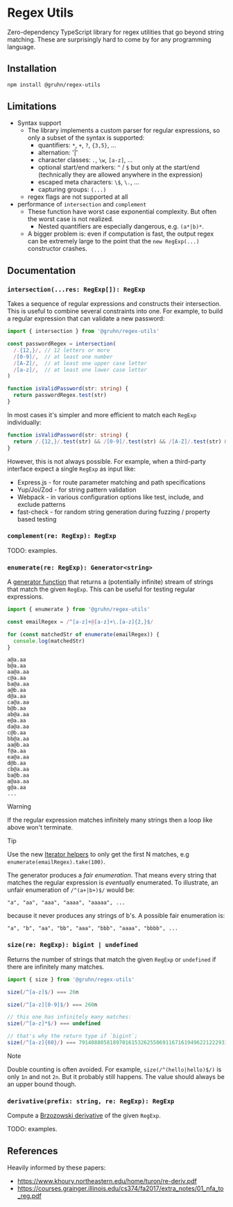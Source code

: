 # Regex Utils

Zero-dependency TypeScript library for regex utilities that go beyond string matching.
These are surprisingly hard to come by for any programming language.

## Installation

```bash
npm install @gruhn/regex-utils
```

## Limitations

* Syntax support
  - The library implements a custom parser for regular expressions,
    so only a subset of the syntax is supported:
    - quantifiers: `*`, `+`, `?`, `{3,5}`, ...
    - alternation: '|'
    - character classes: `.`, `\w`, `[a-z]`, ...
    - optional start/end markers: `^` / `$` but only at the start/end
      (technically they are allowed anywhere in the expression)
    - escaped meta characters: `\$`, `\.`, ...
    - capturing groups: `(...)`
  - regex flags are not supported at all
* performance of `intersection` and `complement`
  - These function have worst case exponential complexity.
    But often the worst case is not realized.
    - Nested quantifiers are especially dangerous, e.g. `(a*|b)*`.
  - A bigger problem is: even if computation is fast,
    the output regex can be extremely large to the point that
    the `new RegExp(...)` constructor crashes.

## Documentation

### `intersection(...res: RegExp[]): RegExp`

Takes a sequence of regular expressions and constructs their intersection.
This is useful to combine several constraints into one. 
For example, to build a regular expression that can validate a new password:

```typescript
import { intersection } from '@gruhn/regex-utils'

const passwordRegex = intersection(
  /.{12,}/, // 12 letters or more
  /[0-9]/,  // at least one number
  /[A-Z]/,  // at least one upper case letter   
  /[a-z]/,  // at least one lower case letter
)

function isValidPassword(str: string) {
  return passwordRegex.test(str)
}
```

In most cases it's simpler and more efficient to match each `RegExp` individually:

```typescript
function isValidPassword(str: string) {
  return /.{12,}/.test(str) && /[0-9]/.test(str) && /[A-Z]/.test(str) && /[a-z]/.test(str)
}
```

However, this is not always possible. 
For example, when a third-party interface expect a single `RegExp` as input like:
* Express.js - for route parameter matching and path specifications
* Yup/Joi/Zod - for string pattern validation
* Webpack - in various configuration options like test, include, and exclude patterns
* fast-check - for random string generation during fuzzing / property based testing

### `complement(re: RegExp): RegExp`

TODO: examples.

### `enumerate(re: RegExp): Generator<string>`

A [generator function](https://developer.mozilla.org/en-US/docs/Web/JavaScript/Reference/Statements/function*)
that returns a (potentially infinite) stream of strings that match the given `RegExp`.
This can be useful for testing regular expressions.

```typescript
import { enumerate } from '@gruhn/regex-utils'

const emailRegex = /^[a-z]+@[a-z]+\.[a-z]{2,}$/

for (const matchedStr of enumerate(emailRegex)) {
  console.log(matchedStr)
}
```
```
a@a.aa
b@a.aa
aa@a.aa
c@a.aa
ba@a.aa
a@b.aa
d@a.aa
ca@a.aa
b@b.aa
ab@a.aa
e@a.aa
da@a.aa
c@b.aa
bb@a.aa
aa@b.aa
f@a.aa
ea@a.aa
d@b.aa
cb@a.aa
ba@b.aa
a@aa.aa
g@a.aa
...
```

> [!WARNING]
> If the regular expression matches infinitely many strings then a loop like above won't terminate.

> [!TIP]
> Use the new [Iterator helpers](https://developer.mozilla.org/en-US/docs/Web/JavaScript/Reference/Global_Objects/Iterator/take)
> to only get the first N matches, e.g `enumerate(emailRegex).take(100)`.

The generator produces a _fair enumeration_.
That means every string that matches the regular expression is _eventually_ enumerated.
To illustrate, an unfair enumeration of `/^(a+|b+)$/` would be:
```
"a", "aa", "aaa", "aaaa", "aaaaa", ...
```
because it never produces any strings of b's.
A possible fair enumeration is:
```
"a", "b", "aa", "bb", "aaa", "bbb", "aaaa", "bbbb", ...
```

### `size(re: RegExp): bigint | undefined`

Returns the number of strings that match the given `RegExp` or `undefined` if there are infinitely many matches.

```typescript
import { size } from '@gruhn/regex-utils'

size(/^[a-z]$/) === 26n

size(/^[a-z][0-9]$/) === 260n

// this one has infinitely many matches:
size(/^[a-z]*$/) === undefined

// that's why the return type if `bigint`;
size(/^[a-z]{60}/) === 7914088058189701615326255069116716194962212229317838559326167922356251403772678373376n 
```

> [!NOTE]
> Double counting is often avoided. 
> For example, `size(/^(hello|hello)$/)` is only `1n` and not `2n`.
> But it probably still happens.
> The value should always be an upper bound though.

### `derivative(prefix: string, re: RegExp): RegExp`

Compute a [Brzozowski derivative](https://en.wikipedia.org/wiki/Brzozowski_derivative) of the given `RegExp`.

TODO: examples.

<!--

## Todo Utilities

* recognize regex prone to catastrophic backtracking
  - https://www.regular-expressions.info/catastrophic.html
  - https://www.youtube.com/watch?v=DDe-S3uef2w
* check equivalence of two regex or find counterexample string

-->

## References

Heavily informed by these papers:
- https://www.khoury.northeastern.edu/home/turon/re-deriv.pdf
- https://courses.grainger.illinois.edu/cs374/fa2017/extra_notes/01_nfa_to_reg.pdf
